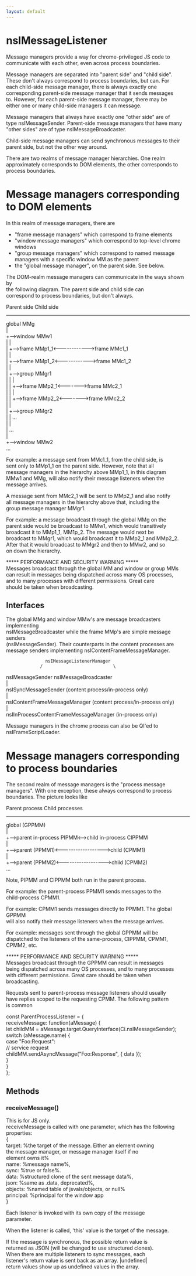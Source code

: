 ```yaml
---
layout: default
---
```


# nsIMessageListener #
  
Message managers provide a way for chrome-privileged JS code to  
communicate with each other, even across process boundaries.  
  
Message managers are separated into "parent side" and "child side".  
These don't always correspond to process boundaries, but can.  For  
each child-side message manager, there is always exactly one  
corresponding parent-side message manager that it sends messages  
to.  However, for each parent-side message manager, there may be  
either one or many child-side managers it can message.  
  
Message managers that always have exactly one "other side" are of  
type nsIMessageSender.  Parent-side message managers that have many  
"other sides" are of type nsIMessageBroadcaster.  
  
Child-side message managers can send synchronous messages to their  
parent side, but not the other way around.  
  
There are two realms of message manager hierarchies.  One realm  
approximately corresponds to DOM elements, the other corresponds to  
process boundaries.  
  
Message managers corresponding to DOM elements  
==============================================  
  
In this realm of message managers, there are  
 - "frame message managers" which correspond to frame elements  
 - "window message managers" which correspond to top-level chrome  
   windows  
 - "group message managers" which correspond to named message  
   managers with a specific window MM as the parent  
 - the "global message manager", on the parent side.  See below.  
  
The DOM-realm message managers can communicate in the ways shown by  
the following diagram.  The parent side and child side can  
correspond to process boundaries, but don't always.  
  
 Parent side                         Child side  
-------------                       ------------  
 global MMg  
  |  
  +-->window MMw1  
  |    |  
  |    +-->frame MMp1_1<------------>frame MMc1_1  
  |    |  
  |    +-->frame MMp1_2<------------>frame MMc1_2  
  |    |  
  |    +-->group MMgr1  
  |    |    |  
  |    |    +-->frame MMp2_1<------->frame MMc2_1  
  |    |    |  
  |    |    +-->frame MMp2_2<------->frame MMc2_2  
  |    |  
  |    +-->group MMgr2  
  |    |    ...  
  |    |  
  |    ...  
  |  
  +-->window MMw2  
  ...  
  
For example: a message sent from MMc1_1, from the child side, is  
sent only to MMp1_1 on the parent side.  However, note that all  
message managers in the hierarchy above MMp1_1, in this diagram  
MMw1 and MMg, will also notify their message listeners when the  
message arrives.  
  
A message sent from MMc2_1 will be sent to MMp2_1 and also notify  
all message managers in the hierarchy above that, including the  
group message manager MMgr1.  
  
For example: a message broadcast through the global MMg on the  
parent side would be broadcast to MMw1, which would transitively  
broadcast it to MMp1_1, MM1p_2.  The message would next be  
broadcast to MMgr1, which would broadcast it to MMp2_1 and MMp2_2.  
After that it would broadcast to MMgr2 and then to MMw2, and so  
on down the hierarchy.  
  
  ***** PERFORMANCE AND SECURITY WARNING *****  
Messages broadcast through the global MM and window or group MMs  
can result in messages being dispatched across many OS processes,  
and to many processes with different permissions.  Great care  
should be taken when broadcasting.  
  
Interfaces  
----------  
  
The global MMg and window MMw's are message broadcasters implementing  
nsIMessageBroadcaster while the frame MMp's are simple message senders  
(nsIMessageSender). Their counterparts in the content processes are  
message senders implementing nsIContentFrameMessageManager.  
  
                   nsIMessageListenerManager  
                 /                           \  
nsIMessageSender                               nsIMessageBroadcaster  
      |  
nsISyncMessageSender (content process/in-process only)  
      |  
nsIContentFrameMessageManager (content process/in-process only)  
      |  
nsIInProcessContentFrameMessageManager (in-process only)  
  
  
Message managers in the chrome process can also be QI'ed to nsIFrameScriptLoader.  
  
  
Message managers corresponding to process boundaries  
====================================================  
  
The second realm of message managers is the "process message  
managers".  With one exception, these always correspond to process  
boundaries.  The picture looks like  
  
 Parent process                      Child processes  
----------------                    -----------------  
 global (GPPMM)  
  |  
  +-->parent in-process PIPMM<-->child in-process CIPPMM  
  |  
  +-->parent (PPMM1)<------------------>child (CPMM1)  
  |  
  +-->parent (PPMM2)<------------------>child (CPMM2)  
  ...  
  
Note, PIPMM and CIPPMM both run in the parent process.  
  
For example: the parent-process PPMM1 sends messages to the  
child-process CPMM1.  
  
For example: CPMM1 sends messages directly to PPMM1. The global GPPMM  
will also notify their message listeners when the message arrives.  
  
For example: messages sent through the global GPPMM will be  
dispatched to the listeners of the same-process, CIPPMM, CPMM1,  
CPMM2, etc.  
  
  ***** PERFORMANCE AND SECURITY WARNING *****  
Messages broadcast through the GPPMM can result in messages  
being dispatched across many OS processes, and to many processes  
with different permissions.  Great care should be taken when  
broadcasting.  
  
Requests sent to parent-process message listeners should usually  
have replies scoped to the requesting CPMM.  The following pattern  
is common  
  
 const ParentProcessListener = {  
   receiveMessage: function(aMessage) {  
     let childMM = aMessage.target.QueryInterface(Ci.nsIMessageSender);  
     switch (aMessage.name) {  
     case "Foo:Request":  
       // service request  
       childMM.sendAsyncMessage("Foo:Response", { data });  
     }  
   }  
 };  
  

## Methods ##

### receiveMessage() ###
  
This is for JS only.  
receiveMessage is called with one parameter, which has the following  
properties:  
  {  
    target:    %the target of the message. Either an element owning  
                the message manager, or message manager itself if no  
                element owns it%  
    name:      %message name%,  
    sync:      %true or false%.  
    data:      %structured clone of the sent message data%,  
    json:      %same as .data, deprecated%,  
    objects:   %named table of jsvals/objects, or null%  
    principal: %principal for the window app  
  }  
  
Each listener is invoked with its own copy of the message  
parameter.  
  
When the listener is called, 'this' value is the target of the message.  
  
If the message is synchronous, the possible return value is  
returned as JSON (will be changed to use structured clones).  
When there are multiple listeners to sync messages, each  
listener's return value is sent back as an array.  |undefined|  
return values show up as undefined values in the array.  
  
